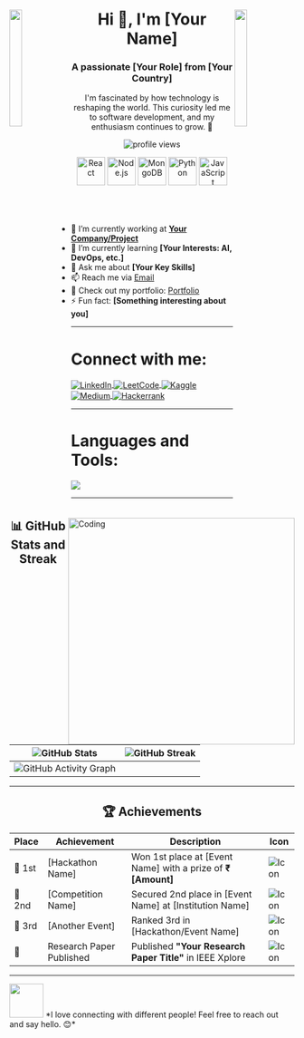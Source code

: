 <div>
  <img align="left" src="https://user-images.githubusercontent.com/65187002/144930161-2f783401-8d27-4fdf-a2f7-cc0ba32f1f1f.gif" width="21%" height="23%" style="display:inline;">
  <img align="right" src="https://user-images.githubusercontent.com/65187002/144930161-2f783401-8d27-4fdf-a2f7-cc0ba32f1f1f.gif" width="21%" height="23%" style="display:inline;">
  <h1 align="center">Hi 👋, I'm [Your Name]</h1>
  <h3 align="center">A passionate [Your Role] from [Your Country]</h3>
  <p align="center">
    I'm fascinated by how technology is reshaping the world. This curiosity led me to software development, and my enthusiasm continues to grow. 🚀
  </p>
</div>

<p align="center">
  <img src="https://komarev.com/ghpvc/?username=your-github-username&label=Profile%20views&color=0e75b6&style=flat" alt="profile views" />
</p>

<div align="center">
  <img src="https://techstack-generator.vercel.app/react-icon.svg" alt="React" width="50" height="50" />
  <img src="https://techstack-generator.vercel.app/nodejs-icon.svg" alt="Node.js" width="50" height="50" />
  <img src="https://techstack-generator.vercel.app/mongodb-icon.svg" alt="MongoDB" width="50" height="50" />
  <img src="https://techstack-generator.vercel.app/python-icon.svg" alt="Python" width="50" height="50" />
  <img src="https://techstack-generator.vercel.app/js-icon.svg" alt="JavaScript" width="50" height="50" />
</div>

<br>
<img align="right" alt="Coding" width="400" src="https://user-images.githubusercontent.com/74038190/229223263-cf2e4b07-2615-4f87-9c38-e37600f8381a.gif">
<br><br>

- 🔭 I’m currently working at **[Your Company/Project](your-company-link)**  
- 🌱 I’m currently learning **[Your Interests: AI, DevOps, etc.]**  
- 💬 Ask me about **[Your Key Skills]**  
- 📫 Reach me via [Email](your-email@example.com)  
- 📄 Check out my portfolio: [Portfolio](your-portfolio-link)  
- ⚡ Fun fact: **[Something interesting about you]**  

---

<h1 align="left">Connect with me:</h1>
<p align="left">
  <a href="https://www.linkedin.com/in/your-profile" target="blank">
    <img align="center" src="https://img.shields.io/badge/Linkedin-%230077B5.svg?style=flat&logo=linkedin&logoColor=white" alt="LinkedIn" />
  </a>
  <a href="https://leetcode.com/your-profile" target="blank">
    <img align="center" src="https://img.shields.io/badge/LeetCode-000000?style=flat&logo=LeetCode&logoColor=#d16c06" alt="LeetCode" />
  </a>
  <a href="https://www.kaggle.com/your-profile" target="_blank">
    <img align="center" src="https://img.shields.io/badge/Kaggle-035a7d?style=flat&logo=kaggle&logoColor=white" alt="Kaggle" />
  </a>
  <a href="https://your-blog-link.medium.com" target="blank">
    <img align="center" src="https://img.shields.io/badge/Medium-12100E?logo=medium&logoColor=white" alt="Medium" />
  </a>
  <a href="https://www.hackerrank.com/profile/your-profile" target="blank">
    <img align="center" src="https://img.shields.io/badge/-Hackerrank-00EA64?style=flat&logo=HackerRank&logoColor=white" alt="Hackerrank" />
  </a>
</p>

---

<h1 align="left">Languages and Tools:</h1>
<a href="https://skillicons.dev">
  <img src="https://skillicons.dev/icons?i=react,redux,js,ts,nodejs,express,mongodb,git,github,html,css,tailwind,python,docker,kubernetes,aws,azure,gcp" />
</a>

---

<h2 align="center">📊 GitHub Stats and Streak</h2>
<div align="center">

| ![GitHub Stats](https://github-readme-stats.vercel.app/api?username=your-github-username&show_icons=true&theme=dark) | ![GitHub Streak](https://streak-stats.demolab.com/?user=your-github-username&theme=dark) |
| --- | --- |
| ![GitHub Activity Graph](https://github-readme-activity-graph.vercel.app/graph?username=your-github-username&theme=react-dark) |

</div>

---

<h2 align="center">🏆 Achievements</h2>

| Place  | Achievement               | Description  | Icon  |
|--------|---------------------------|-------------|-------|
| 🥇 1st | [Hackathon Name]  | Won 1st place at [Event Name] with a prize of **₹[Amount]** | ![Icon](https://img.icons8.com/?size=50&id=X6CJMckcVrBj&format=png) |
| 🥈 2nd | [Competition Name] | Secured 2nd place in [Event Name] at [Institution Name] | ![Icon](https://img.icons8.com/?size=50&id=dgAxfaiZaNr6&format=png) |
| 🥉 3rd | [Another Event] | Ranked 3rd in [Hackathon/Event Name] | ![Icon](https://img.icons8.com/?size=50&id=lMwvkoCmvpSJ&format=png) |
| 📄 | Research Paper Published | Published **"Your Research Paper Title"** in IEEE Xplore | ![Icon](https://img.icons8.com/?size=50&id=8MqrQIywEiYc&format=png) |

---

<img src="https://media.giphy.com/media/LnQjpWaON8nhr21vNW/giphy.gif" width="60">  
*I love connecting with different people! Feel free to reach out and say hello. 😊*
